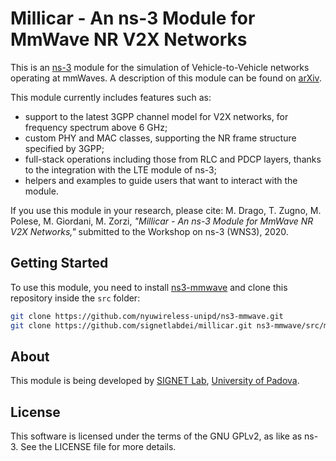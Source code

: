 # Millicar - An ns-3 Module for MmWave NR V2X Networks #

This is an [ns-3](https://www.nsnam.org "ns-3 Website") module for the simulation
of Vehicle-to-Vehicle networks operating at mmWaves. A description of this module can be found on [arXiv](https://arxiv.org/abs/2002.10347 "arXiv link").

This module currently includes features such as:
- support to the latest 3GPP channel model for V2X networks, for frequency spectrum above 6 GHz;
- custom PHY and MAC classes, supporting the NR frame structure specified by 3GPP;
- full-stack operations including those from RLC and PDCP layers, thanks to the integration with the LTE module of ns-3;
- helpers and examples to guide users that want to interact with the module.

If you use this module in your research, please cite:
M. Drago, T. Zugno, M. Polese, M. Giordani, M. Zorzi, _"Millicar - An ns-3 Module for MmWave NR V2X Networks,"_ submitted to the Workshop on ns-3 (WNS3), 2020.

## Getting Started ##

To use this module, you need to install [ns3-mmwave]("https://github.com/nyuwireless-unipd/ns3-mmwave.git") and clone this repository inside the `src` folder:

```bash
git clone https://github.com/nyuwireless-unipd/ns3-mmwave.git
git clone https://github.com/signetlabdei/millicar.git ns3-mmwave/src/millicar
```

## About ##

This module is being developed by [SIGNET Lab](http://mmwave.dei.unipd.it/), [University of Padova](https://www.unipd.it).

## License ##

This software is licensed under the terms of the GNU GPLv2, as like as ns-3. See the LICENSE file for more details.
